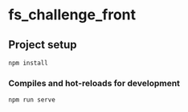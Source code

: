 # fs_challenge_front

## Project setup
```
npm install
```

### Compiles and hot-reloads for development
```
npm run serve
```

